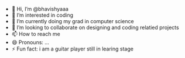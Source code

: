 - 👋 Hi, I’m @bhavishyaaa
- 👀 I’m interested in coding 
- 🌱 I’m currently doing my grad in computer science
- 💞️ I’m looking to collaborate on designing and coding relatied projects
- 📫 How to reach me 
- 😄 Pronouns: ...
- ⚡ Fun fact: i am a guitar player still in learing stage

<!---
bhavishyaaa/bhavishyaaa is a ✨ special ✨ repository because its `README.md` (this file) appears on your GitHub profile.
You can click the Preview link to take a look at your changes.
--->
